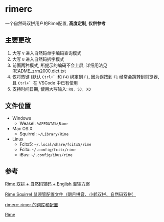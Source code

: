 # rimerc

一个自然码双拼用户的Rime配置, **高度定制, 仅供参考**

## 主要更改

1. 大写 `V` 进入自然码单字编码查询模式
2. 大写 `U` 进入自然码拆字模式
3. 前面两种模式, 所提示的编码不会上屏, 详细用法见 [README_zrm2000.dict.txt](./README_zrm2000.dict.txt)
4. 仅将热键 (默认 ```Ctrl+` ```和 `F4`) 绑定到 `F1`, 因为误按到 `F1` 经常会跳转到浏览器, 且 ```Ctrl+` ```在 VSCode 中已有使用
5. 支持时间日期, 使用大写输入: `RQ, SJ, XQ`


## 文件位置

- Windows
  - Weasel: `%APPDATA%\Rime`
- Mac OS X
  - Squirrel: `~/Library/Rime`
- Linux
  - Fcitx5: `~/.local/share/fcitx5/rime`
  - Fcitx: `~/.config/fcitx/rime`
  - iBus: `~/.config/ibus/rime`

## 参考

[Rime 双拼 + 自然码辅码 + English 混输方案](https://github.com/mutoe/rime)

[Rime Squirrel 鼠须管配置文件（朙月拼音、小鹤双拼、自然码双拼）](https://github.com/ssnhd/rime)

[rimerc: rimer 的词库和配置](https://github.com/Bambooin/rimerc)

[Rime](https://blog.isteed.cc/post/rime-2022/)
